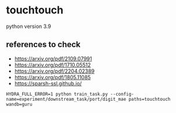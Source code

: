 # touchtouch

python version 3.9

## references to check

- https://arxiv.org/pdf/2109.07991
- https://arxiv.org/pdf/1710.05512
- https://arxiv.org/pdf/2204.02389
- https://arxiv.org/pdf/1805.11085
- https://sparsh-ssl.github.io/

`HYDRA_FULL_ERROR=1 python train_task.py --config-name=experiment/downstream_task/port/digit_mae paths=touchtouch wandb=guru`
